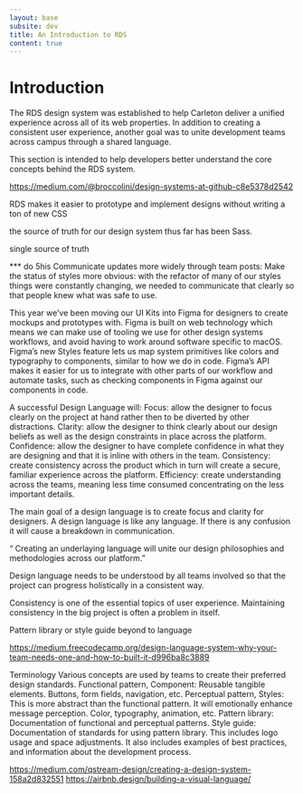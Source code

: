 ```yaml
---
layout: base
subsite: dev
title: An Introduction to RDS
content: true
---
```


# Introduction

The RDS design system was established to help Carleton deliver a unified experience across all of its web properties. In addition to creating a consistent user experience, another goal was to unite development teams across campus through a shared language.

This section is intended to help developers better understand the core concepts behind the RDS system.

https://medium.com/@broccolini/design-systems-at-github-c8e5378d2542

RDS makes it easier to prototype and implement designs without writing a ton of new CSS

the source of truth for our design system thus far has been Sass.

 single source of truth


 *** do 5his
 Communicate updates more widely through team posts:
 Make the status of styles more obvious: with the refactor of many of our styles things were constantly changing, we needed to communicate that clearly so that people knew what was safe to use.

This year we’ve been moving our UI Kits into Figma for designers to create mockups and prototypes with. Figma is built on web technology which means we can make use of tooling we use for other design systems workflows, and avoid having to work around software specific to macOS. Figma’s new Styles feature lets us map system primitives like colors and typography to components, similar to how we do in code. Figma’s API makes it easier for us to integrate with other parts of our workflow and automate tasks, such as checking components in Figma against our components in code.









A successful Design Language will:
Focus: allow the designer to focus clearly on the project at hand rather then to be diverted by other distractions.
Clarity: allow the designer to think clearly about our design beliefs as well as the design constraints in place across the platform.
Confidence: allow the designer to have complete confidence in what they are designing and that it is inline with others in the team.
Consistency: create consistency across the product which in turn will create a secure, familiar experience across the platform.
Efficiency: create understanding across the teams, meaning less time consumed concentrating on the less important details.


The main goal of a design language is to create focus and clarity for designers. A design language is like any language. If there is any confusion it will cause a breakdown in communication.



“ Creating an underlaying language will unite our design philosophies and methodologies across our platform.”

Design language needs to be understood by all teams involved so that the project can progress holistically in a consistent way.

Consistency is one of the essential topics of user experience. Maintaining consistency in the big project is often a problem in itself.


 Pattern library or style guide beyond to language

 https://medium.freecodecamp.org/design-language-system-why-your-team-needs-one-and-how-to-built-it-d996ba8c3889




 Terminology
 Various concepts are used by teams to create their preferred design standards.
 Functional pattern, Component: Reusable tangible elements. Buttons, form fields, navigation, etc.
 Perceptual pattern, Styles: This is more abstract than the functional pattern. It will emotionally enhance message perception. Color, typography, animation, etc.
 Pattern library: Documentation of functional and perceptual patterns.
 Style guide: Documentation of standards for using pattern library. This includes logo usage and space adjustments. It also includes examples of best practices, and information about the development process.


https://medium.com/qstream-design/creating-a-design-system-158a2d832551
https://airbnb.design/building-a-visual-language/
